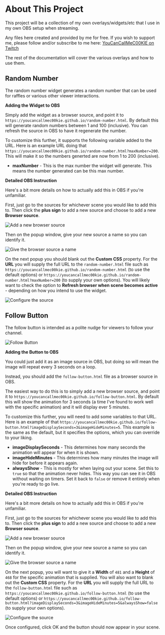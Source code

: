 # About This Project

This project will be a collection of my own overlays/widgets/etc that I use in my own OBS setup when streaming. 

Any files here created and provided by me for free. If you wish to support me, please follow and/or subscribe to me here: [YouCanCallMeC00KIE on Twitch](https://twitch.tv/youcancallmec00kie)

The rest of the documentation will cover the various overlays and how to use them.

## Random Number

The random number widget generates a random number that can be used for raffles or various other viewer interactions.

**Adding the Widget to OBS**

Simply add the widget as a browser source, and point it to `https://youcancallmec00kie.github.io/random-number.html`. By default this will generate random numbers between 1 and 100 (inclusive). You can refresh the source in OBS to have it regenerate the number.

To customize this further, it supports the following variable added to the URL. Here is an example URL doing that `https://youcancallmec00kie.github.io/random-number.html?maxNumber=200`. This will make it so the numbers generted are now from 1 to 200 (inclusive).

- **maxNumber** - This is the max number the widget will generate. This means the number generated can be this max number.

**Detailed OBS Instruction**

Here's a bit more details on how to actually add this in OBS if you're unfamiliar.

First, just go to the sources for whichever scene you would like to add this to. Then click the **plus sign** to add a new source and choose to add a new **Browser source**. 

![Add a new browser source](./images/2023-05-0911_56_50-Clipboard.png)

Then on the popup window, give your new source a name so you can identify it.

![Give the browser source a name](./images/2023-05-2016_09_37-Clipboard.png)

On the next popup you should blank out the **Custom CSS** property. For the **URL** you will supply the full URL to the `random-number.html` file such as `https://youcancallmec00kie.github.io/random-number.html` (to use the default options) or `https://youcancallmec00kie.github.io/random-number.html?maxNumber=200` (to supply your own options). You will likely want to check the option to **Refresh browser when scene becomes active** - depending on how you intend to use the widget.

![Configure the source](./images/2023-05-2016_14_40-Clipboard.png)

## Follow Button

The follow button is intended as a polite nudge for viewers to follow your channel. 

![Follow Button](./images/button.gif)

**Adding the Button to OBS**

You could just add it as an image source in OBS, but doing so will mean the image will repeat every 3 seconds on a loop.

Instead, you should add the `follow-button.html` file as a browser source in OBS.

The easiest way to do this is to simply add a new browser source, and point it to `https://youcancallmec00kie.github.io/follow-button.html`. By default this will show the animation for 3 seconds (a time I've found to work well with the specific animation) and it will display ever 5 minutes.

To customize this further, you will need to add some variables to that URL. Here is an example of that `https://youcancallmec00kie.github.io/follow-button.html?imageDisplaySeconds=3&imageHideMinutes=5`. This example is the same as the default, but it specifies the options, which you can override to your liking.

- **imageDisplaySeconds** - This determines how many seconds the animation will appear for when it is shown.
- **imageHideMinutes** - This determines how many minutes the image will hide for before it appears again.
- **alwaysShow** - This is mostly for when laying out your scene. Set this to `true` so that the animation never hides. This way you can see it in OBS without waiting on timers. Set it back to `false` or remove it entirely when you're ready to go live.

**Detailed OBS Instruction**

Here's a bit more details on how to actually add this in OBS if you're unfamiliar.

First, just go to the sources for whichever scene you would like to add this to. Then click the **plus sign** to add a new source and choose to add a new **Browser source**. 

![Add a new browser source](./images/2023-05-0911_56_50-Clipboard.png)

Then on the popup window, give your new source a name so you can identify it.

![Give the browser source a name](./images/2023-05-0912_04_45-Clipboard.png)

On the next popup, you will want to give it a **Width** of `481` and a **Height** of `468` for the specific animation that is supplied. You will also want to blank out the **Custom CSS** property. For the **URL** you will supply the full URL to the `follow-button.html` file such as `https://youcancallmec00kie.github.io/follow-button.html` (to use the default options) or `https://youcancallmec00kie.github.io/follow-button.html?imageDisplaySeconds=3&imageHideMinutes=5&alwaysShow=false` (to supply your own options).

![Configure the source](./images/2023-05-0912_12_18-Clipboard.png)

Once configured, click OK and the button should now appear in your scene.